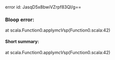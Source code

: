error id: JasqD5x8bwiVZrpf83Ql/g==
### Bloop error:

at scala.Function0.apply$mcV$sp(Function0.scala:42)
#### Short summary: 

at scala.Function0.apply$mcV$sp(Function0.scala:42)
